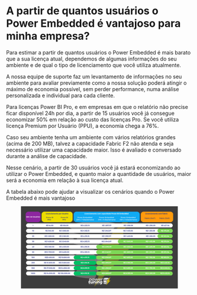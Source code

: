 # A partir de quantos usuários o Power Embedded é vantajoso para minha empresa?

Para estimar a partir de quantos usuários o Power Embedded é mais barato que a sua licença atual, dependemos de algumas informações do seu ambiente e de qual o tipo de licenciamento que você utiliza atualmente.

A nossa equipe de suporte faz um levantamento de informações no seu ambiente para avaliar previamente como a nossa solução poderá atingir o máximo de economia possível, sem perder performance, numa análise personalizada e individual para cada cliente.

Para licenças Power BI Pro, e em empresas em que o relatório não precise ficar disponível 24h por dia, a partir de 15 usuários você já consegue economizar 50% em relação ao custo das licenças Pro. Se você utiliza licença Premium por Usuário (PPU), a economia chega a 76%.

Caso seu ambiente tenha um ambiente com vários relatórios grandes (acima de 200 MB), talvez a capacidade Fabric F2 não atenda e seja necessário utilizar uma capacidade maior. Isso é avaliado e conversado durante a análise de capacidade.

Nesse cenário, a partir de 30 usuários você já estará economizando ao utilizar o Power Embedded, e quanto maior a quantidade de usuários, maior será a economia em relação à sua licença atual.

A tabela abaixo pode ajudar a visualizar os cenários quando o Power Embedded é mais vantajoso

<figure><img src="../../.gitbook/assets/image (1) (1) (1) (1) (1) (1) (1) (1) (1) (1).png" alt=""><figcaption></figcaption></figure>
